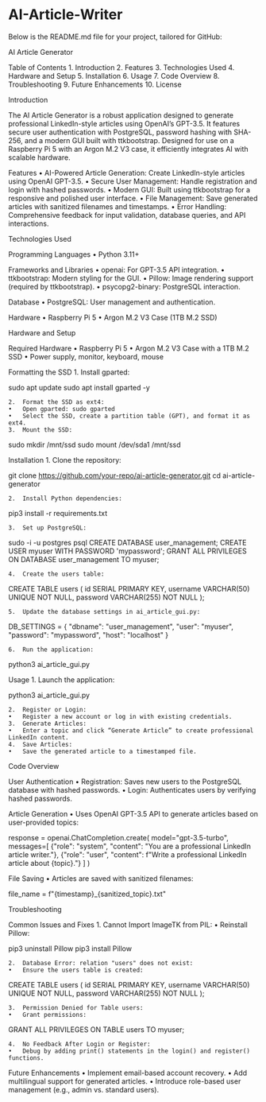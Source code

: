 # AI-Article-Writer

Below is the README.md file for your project, tailored for GitHub:

AI Article Generator

Table of Contents
	1.	Introduction
	2.	Features
	3.	Technologies Used
	4.	Hardware and Setup
	5.	Installation
	6.	Usage
	7.	Code Overview
	8.	Troubleshooting
	9.	Future Enhancements
	10.	License

Introduction

The AI Article Generator is a robust application designed to generate professional LinkedIn-style articles using OpenAI’s GPT-3.5. It features secure user authentication with PostgreSQL, password hashing with SHA-256, and a modern GUI built with ttkbootstrap. Designed for use on a Raspberry Pi 5 with an Argon M.2 V3 case, it efficiently integrates AI with scalable hardware.

Features
	•	AI-Powered Article Generation: Create LinkedIn-style articles using OpenAI GPT-3.5.
	•	Secure User Management: Handle registration and login with hashed passwords.
	•	Modern GUI: Built using ttkbootstrap for a responsive and polished user interface.
	•	File Management: Save generated articles with sanitized filenames and timestamps.
	•	Error Handling: Comprehensive feedback for input validation, database queries, and API interactions.

Technologies Used

Programming Languages
	•	Python 3.11+

Frameworks and Libraries
	•	openai: For GPT-3.5 API integration.
	•	ttkbootstrap: Modern styling for the GUI.
	•	Pillow: Image rendering support (required by ttkbootstrap).
	•	psycopg2-binary: PostgreSQL interaction.

Database
	•	PostgreSQL: User management and authentication.

Hardware
	•	Raspberry Pi 5
	•	Argon M.2 V3 Case (1TB M.2 SSD)

Hardware and Setup

Required Hardware
	•	Raspberry Pi 5
	•	Argon M.2 V3 Case with a 1TB M.2 SSD
	•	Power supply, monitor, keyboard, mouse

Formatting the SSD
	1.	Install gparted:

sudo apt update
sudo apt install gparted -y


	2.	Format the SSD as ext4:
	•	Open gparted: sudo gparted
	•	Select the SSD, create a partition table (GPT), and format it as ext4.
	3.	Mount the SSD:

sudo mkdir /mnt/ssd
sudo mount /dev/sda1 /mnt/ssd

Installation
	1.	Clone the repository:

git clone https://github.com/your-repo/ai-article-generator.git
cd ai-article-generator


	2.	Install Python dependencies:

pip3 install -r requirements.txt


	3.	Set up PostgreSQL:

sudo -i -u postgres
psql
CREATE DATABASE user_management;
CREATE USER myuser WITH PASSWORD 'mypassword';
GRANT ALL PRIVILEGES ON DATABASE user_management TO myuser;


	4.	Create the users table:

CREATE TABLE users (
    id SERIAL PRIMARY KEY,
    username VARCHAR(50) UNIQUE NOT NULL,
    password VARCHAR(255) NOT NULL
);


	5.	Update the database settings in ai_article_gui.py:

DB_SETTINGS = {
    "dbname": "user_management",
    "user": "myuser",
    "password": "mypassword",
    "host": "localhost"
}


	6.	Run the application:

python3 ai_article_gui.py

Usage
	1.	Launch the application:

python3 ai_article_gui.py


	2.	Register or Login:
	•	Register a new account or log in with existing credentials.
	3.	Generate Articles:
	•	Enter a topic and click “Generate Article” to create professional LinkedIn content.
	4.	Save Articles:
	•	Save the generated article to a timestamped file.

Code Overview

User Authentication
	•	Registration: Saves new users to the PostgreSQL database with hashed passwords.
	•	Login: Authenticates users by verifying hashed passwords.

Article Generation
	•	Uses OpenAI GPT-3.5 API to generate articles based on user-provided topics:

response = openai.ChatCompletion.create(
    model="gpt-3.5-turbo",
    messages=[
        {"role": "system", "content": "You are a professional LinkedIn article writer."},
        {"role": "user", "content": f"Write a professional LinkedIn article about {topic}."}
    ]
)



File Saving
	•	Articles are saved with sanitized filenames:

file_name = f"{timestamp}_{sanitized_topic}.txt"

Troubleshooting

Common Issues and Fixes
	1.	Cannot Import ImageTK from PIL:
	•	Reinstall Pillow:

pip3 uninstall Pillow
pip3 install Pillow


	2.	Database Error: relation "users" does not exist:
	•	Ensure the users table is created:

CREATE TABLE users (
    id SERIAL PRIMARY KEY,
    username VARCHAR(50) UNIQUE NOT NULL,
    password VARCHAR(255) NOT NULL
);


	3.	Permission Denied for Table users:
	•	Grant permissions:

GRANT ALL PRIVILEGES ON TABLE users TO myuser;


	4.	No Feedback After Login or Register:
	•	Debug by adding print() statements in the login() and register() functions.

Future Enhancements
	•	Implement email-based account recovery.
	•	Add multilingual support for generated articles.
	•	Introduce role-based user management (e.g., admin vs. standard users).
